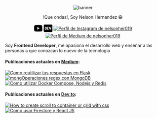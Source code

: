 
 <p align="center">
  <img src="https://i.ibb.co/gJzV46C/miimagen.png" alt="banner"/>
</p>

<p align="center"> 
!Que ondas!, Soy Nelson Hernandez 😀
</p>
<p align="center">
<a href="https://www.youtube.com/channel/UCNtGnenu3-E363hcijzVt0w" target="blank">
    <img align="center" src="./youtube-brands.svg" alt="Canal de Youtube de nelsonher019" height="28px" width="28px" />
  </a>
<a href="https://dev.to/nelsonher019" target="blank">
    <img align="center" src="./dev-brands.svg" alt="Perfil de dev.to de nelsonher019" height="28px" width="28px" />
  </a>
  <a href="https://www.instagram.com/nelsonher_019/" target="blank">
    <img align="center" src="https://cdn.jsdelivr.net/npm/simple-icons@3.0.1/icons/instagram.svg" alt="Perfil de Instagram de nelsonher019" height="28px" width="28px" />
  </a>
   <a href="https://medium.com/@nelsonher019" target="blank">
    <img align="center" src="https://cdn-images-1.medium.com/max/1200/1*6_fgYnisCa9V21mymySIvA.png" alt="Perfil de Medium de nelsonher019" height="28px" width="28px" />
  </a>
</p>


Soy **Frontend Developer**, me apasiona el desarrollo web y enseñar a las personas a que conozcan lo nuevo de la tecnologia 

####  Publicaciones actuales en [Medium](https://medium.com/@nelsonher019):


<a href="https://nelsonher019.medium.com/como-reutilizar-tus-respuestas-en-flask-586ba712f669?source=rss-57948f2413ba------2" target='_blank'>
    <img width='30%' src=https://cdn-images-1.medium.com/max/1024/1*J84kTyL25djO62zwdW9zlg.png alt="Como reutilizar tus respuestas en Flask" />
  </a>
<a href="https://nelsonher019.medium.com/mongoperaciones-regex-con-mongodb-b7a1a494c514?source=rss-57948f2413ba------2" target='_blank'>
    <img width='30%' src="https://cdn-images-1.medium.com/max/1024/1*R8PLGyDOUAYoHrXVFf57uQ.png" alt="mongOperaciones regex con MongoDB" />
  </a>
<a href="https://nelsonher019.medium.com/como-utilizar-docker-compose-nodejs-y-redis-49596fab657f?source=rss-57948f2413ba------2" target='_blank'>
    <img width='30%' src="https://cdn-images-1.medium.com/max/1024/1*oV2ELbxsK4rSlGc_-hlpEw.png" alt="Como utilizar  Docker Compose,  Nodejs y Redis" />
  </a>


####  Publicaciones actuales en [Dev.to](https://dev.to/nelsonher019):

<a href="https://dev.to/nelsonher019/how-to-place-scroll-to-container-or-grid-with-css-3e77" target='_blank'>
    <img width='30%' src=https://res.cloudinary.com/practicaldev/image/fetch/s--WEGWfCEn--/c_imagga_scale,f_auto,fl_progressive,h_420,q_auto,w_1000/https://dev-to-uploads.s3.amazonaws.com/i/4u8e7o4gtqj9zxk1avoo.png alt="How to create scroll to container or grid with css" />
  </a>
<a href="https://dev.to/nelsonher019/como-usar-firestore-y-react-js-cnb" target='_blank'>
    <img width='30%' src="https://res.cloudinary.com/practicaldev/image/fetch/s--2vnNwlH3--/c_imagga_scale,f_auto,fl_progressive,h_420,q_auto,w_1000/https://dev-to-uploads.s3.amazonaws.com/i/pj3rmsib3e9a78s860ce.png" alt="Como usar Firestore y React JS" />
  </a>
